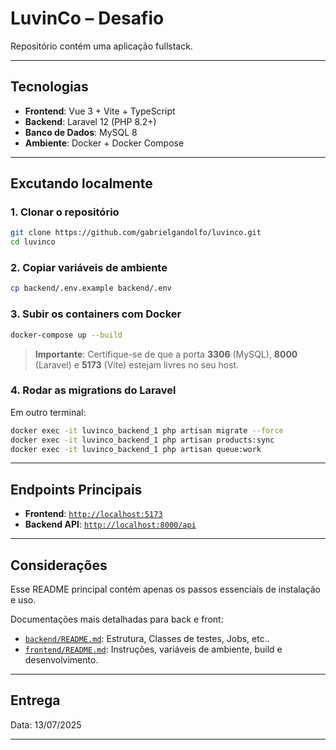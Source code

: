 # LuvinCo – Desafio

Repositório contém uma aplicação fullstack.

---

## Tecnologias

- **Frontend**: Vue 3 + Vite + TypeScript
- **Backend**: Laravel 12 (PHP 8.2+)
- **Banco de Dados**: MySQL 8
- **Ambiente**: Docker + Docker Compose

---

## Excutando localmente

### 1. Clonar o repositório
```bash
git clone https://github.com/gabrielgandolfo/luvinco.git
cd luvinco
```

### 2. Copiar variáveis de ambiente
```bash
cp backend/.env.example backend/.env
```

### 3. Subir os containers com Docker
```bash
docker-compose up --build
```

> **Importante**: Certifique-se de que a porta **3306** (MySQL), **8000** (Laravel) e **5173** (Vite) estejam livres no seu host.

### 4. Rodar as migrations do Laravel
Em outro terminal:
```bash
docker exec -it luvinco_backend_1 php artisan migrate --force
docker exec -it luvinco_backend_1 php artisan products:sync
docker exec -it luvinco_backend_1 php artisan queue:work
```

---

## Endpoints Principais

- **Frontend**: [`http://localhost:5173`](http://localhost:5173)
- **Backend API**: [`http://localhost:8000/api`](http://localhost:8000/api)

---
## Considerações

Esse README principal contém apenas os passos essenciais de instalação e uso.

Documentações mais detalhadas para back e front:

- [`backend/README.md`](./backend/README.md): Estrutura, Classes de testes, Jobs, etc..
- [`frontend/README.md`](./frontend/README.md): Instruções, variáveis de ambiente, build e desenvolvimento.

---

## Entrega
 
Data: 13/07/2025

---